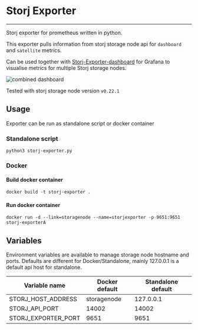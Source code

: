 # Storj Exporter
---

Storj exporter for prometheus written in python.

This exporter pulls information from storj storage node api for `dashboard` and `satellite` metrics.

Can be used together with [Storj-Exporter-dashboard](https://github.com/anclrii/Storj-Exporter-dashboard) for Grafana to visualise metrics for multiple Storj storage nodes.

![combined dashboard](https://github.com/anclrii/Storj-Exporter-Dashboard/raw/master/combined%20dashboard.png)

Tested with storj storage node version `v0.22.1`

## Usage
Exporter can be run as standalone script or docker container
### Standalone script

    python3 storj-exporter.py

### Docker
#### Build docker container

    docker build -t storj-exporter .

#### Run docker container

    docker run -d --link=storagenode --name=storjexporter -p 9651:9651 storj-exporterA

## Variables
Environment variables are available to manage storage node hostname and ports. Defaults are different for Docker/Standalone, mainly 127.0.0.1 is a default api host for standalone.

| Variable name | Docker default | Standalone default |
| --- | --- | --- |
| STORJ_HOST_ADDRESS | storagenode | 127.0.0.1 |
| STORJ_API_PORT | 14002 | 14002 |
| STORJ_EXPORTER_PORT | 9651 | 9651 |
